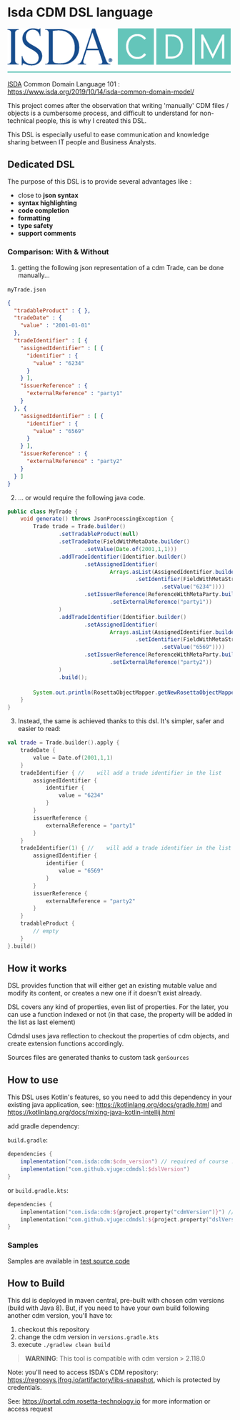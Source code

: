 # Isda CDM DSL language

<a href="https://portal.cdm.rosetta-technology.io/"><img src="doc/assets/CDM-hoz-logo-print.png" alt="cdm" width="500"/></a>

[ISDA](https://www.isda.org/) Common Domain Language 101 : <https://www.isda.org/2019/10/14/isda-common-domain-model/>

This project comes after the observation that writing 'manually' CDM files / objects is a cumbersome process, 
and difficult to understand for non-technical people, this is why I created this DSL. 

This DSL is especially useful to ease communication and knowledge sharing between IT people and Business Analysts.

## Dedicated DSL

The purpose of this DSL is to provide several advantages like :

* close to **json syntax**
* **syntax highlighting**
* **code completion**
* **formatting** 
* **type safety**
* **support comments**


### Comparison: With & Without

1. getting the following json representation of a cdm Trade, can be done manually...

`myTrade.json`
```json
{
  "tradableProduct" : { },
  "tradeDate" : {
    "value" : "2001-01-01"
  },
  "tradeIdentifier" : [ {
    "assignedIdentifier" : [ {
      "identifier" : {
        "value" : "6234"
      }
    } ],
    "issuerReference" : {
      "externalReference" : "party1"
    }
  }, {
    "assignedIdentifier" : [ {
      "identifier" : {
        "value" : "6569"
      }
    } ],
    "issuerReference" : {
      "externalReference" : "party2"
    }
  } ]
}

```

2. ... or would require the following java code.

```java
public class MyTrade {
    void generate() throws JsonProcessingException {
        Trade trade = Trade.builder()
                .setTradableProduct(null)
                .setTradeDate(FieldWithMetaDate.builder()
                        .setValue(Date.of(2001,1,1)))
                .addTradeIdentifier(Identifier.builder()
                        .setAssignedIdentifier(
                                Arrays.asList(AssignedIdentifier.builder()
                                        .setIdentifier(FieldWithMetaString.builder()
                                                .setValue("6234"))))
                        .setIssuerReference(ReferenceWithMetaParty.builder()
                                .setExternalReference("party1"))
                )
                .addTradeIdentifier(Identifier.builder()
                        .setAssignedIdentifier(
                                Arrays.asList(AssignedIdentifier.builder()
                                        .setIdentifier(FieldWithMetaString.builder()
                                                .setValue("6569"))))
                        .setIssuerReference(ReferenceWithMetaParty.builder()
                                .setExternalReference("party2"))
                )
                .build();

        System.out.println(RosettaObjectMapper.getNewRosettaObjectMapper().writerWithDefaultPrettyPrinter().writeValueAsString(trade));
    }
}
```

3. Instead, the same is achieved thanks to this dsl. It's simpler, safer and easier to read: 

```kotlin
val trade = Trade.builder().apply {
    tradeDate {
        value = Date.of(2001,1,1)
    }
    tradeIdentifier { //    will add a trade identifier in the list
        assignedIdentifier {
            identifier {
                value = "6234"
            }
        }
        issuerReference {
            externalReference = "party1"
        }
    }
    tradeIdentifier(1) { //    will add a trade identifier in the list in the second position
        assignedIdentifier {
            identifier {
                value = "6569"
            }
        }
        issuerReference {
            externalReference = "party2"
        }
    }
    tradableProduct {
        // empty
    }
}.build()

```

## How it works

DSL provides function that will either get an existing mutable value and modify its content, or creates a new one if it doesn't exist already.

DSL covers any kind of properties, even list of properties. For the later, you can use a function indexed or not (in that case, the property will be added in the list as last element)

Cdmdsl uses java reflection to checkout the properties of cdm objects, and create extension functions accordingly.

Sources files are generated thanks to custom task `genSources`

## How to use

This DSL uses Kotlin's features, so you need to add this dependency in your existing java application, see: https://kotlinlang.org/docs/gradle.html and https://kotlinlang.org/docs/mixing-java-kotlin-intellij.html

add gradle dependency: 

`build.gradle`:
```groovy
dependencies {
    implementation("com.isda:cdm:$cdm_version") // required of course !
    implementation("com.github.vjuge:cdmdsl:$dslVersion")
}
```

or `build.gradle.kts`:
```kotlin
dependencies {
    implementation("com.isda:cdm:${project.property("cdmVersion")}") // required of course !
    implementation("com.github.vjuge:cdmdsl:${project.property("dslVersion")}")
}
```


### Samples

Samples are available in [test source code](src/test/kotlin/com/github/vjuge/cdmdsl/gradle/CdmDslTest.kt)


## How to Build

This dsl is deployed in maven central, pre-built with chosen cdm versions (build with Java 8).
But, if you need to have your own build following another cdm version, you'll have to:

1. checkout this repository
2. change the cdm version in `versions.gradle.kts`
3. execute `./gradlew clean build`

> **WARNING**: This tool is compatible with cdm version > 2.118.0

Note: you'll need to access ISDA's CDM repository: <https://regnosys.jfrog.io/artifactory/libs-snapshot>, which is protected by credentials.

See: <https://portal.cdm.rosetta-technology.io> for more information or access request